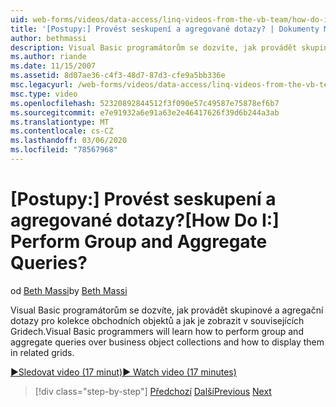 ```yaml
---
uid: web-forms/videos/data-access/linq-videos-from-the-vb-team/how-do-i-perform-group-and-aggregate-queries
title: '[Postupy:] Provést seskupení a agregované dotazy? | Dokumenty Microsoft'
author: bethmassi
description: Visual Basic programátorům se dozvíte, jak provádět skupinové a agregační dotazy pro kolekce obchodních objektů a jak je zobrazit v souvisejících Gridech.
ms.author: riande
ms.date: 11/15/2007
ms.assetid: 8d07ae36-c4f3-48d7-87d3-cfe9a5bb336e
msc.legacyurl: /web-forms/videos/data-access/linq-videos-from-the-vb-team/how-do-i-perform-group-and-aggregate-queries
msc.type: video
ms.openlocfilehash: 52320892844512f3f090e57c49587e75878ef6b7
ms.sourcegitcommit: e7e91932a6e91a63e2e46417626f39d6b244a3ab
ms.translationtype: MT
ms.contentlocale: cs-CZ
ms.lasthandoff: 03/06/2020
ms.locfileid: "78567968"
---
```

# <a name="how-do-i-perform-group-and-aggregate-queries"></a><span data-ttu-id="d2428-104">[Postupy:] Provést seskupení a agregované dotazy?</span><span class="sxs-lookup"><span data-stu-id="d2428-104">[How Do I:] Perform Group and Aggregate Queries?</span></span>

<span data-ttu-id="d2428-105">od [Beth Massi](https://github.com/bethmassi)</span><span class="sxs-lookup"><span data-stu-id="d2428-105">by [Beth Massi](https://github.com/bethmassi)</span></span>

<span data-ttu-id="d2428-106">Visual Basic programátorům se dozvíte, jak provádět skupinové a agregační dotazy pro kolekce obchodních objektů a jak je zobrazit v souvisejících Gridech.</span><span class="sxs-lookup"><span data-stu-id="d2428-106">Visual Basic programmers will learn how to perform group and aggregate queries over business object collections and how to display them in related grids.</span></span>

[<span data-ttu-id="d2428-107">&#9654;Sledovat video (17 minut)</span><span class="sxs-lookup"><span data-stu-id="d2428-107">&#9654; Watch video (17 minutes)</span></span>](https://channel9.msdn.com/Blogs/ASP-NET-Site-Videos/how-do-i-perform-group-and-aggregate-queries)

> [!div class="step-by-step"]
> <span data-ttu-id="d2428-108">[Předchozí](how-do-i-get-started-with-linq.md)
> [Další](how-do-i-upgrade-visual-basic-projects-to-enable-linq.md)</span><span class="sxs-lookup"><span data-stu-id="d2428-108">[Previous](how-do-i-get-started-with-linq.md)
[Next](how-do-i-upgrade-visual-basic-projects-to-enable-linq.md)</span></span>
